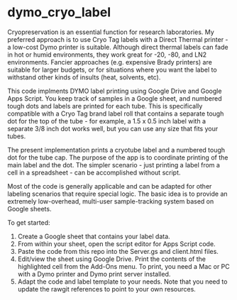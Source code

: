 # dymo_cryo_label

Cryopreservation is an essential function for research laboratories. My preferred approach is to use Cryo Tag labels with a Direct Thermal printer - a low-cost Dymo printer is suitable. Although direct thermal labels can fade in hot or humid environments, they work great for -20, -80, and LN2 environments. Fancier approaches (e.g. expensive Brady printers) are suitable for larger budgets, or for situations where you want the label to withstand other kinds of insults (heat, solvents, etc).

This code implments DYMO label printing using Google Drive and Google Apps Script. You keep track of samples in a Google sheet, and numbered tough dots and labels are printed for each tube. This is specifically compatible with a Cryo Tag brand label roll that contains a separate tough dot for the top of the tube - for example, a 1.5 x 0.5 inch label with a separate 3/8 inch dot works well, but you can use any size that fits your tubes.

The present implementation prints a cryotube label and a numbered tough dot for the tube cap. The purpose of the app is to coordinate printing of the main label and the dot. The simpler scenario - just printing a label from a cell in a spreadsheet - can be accomplished without script.

Most of the code is generally applicable and can be adapted for other labeling scenarios that require special logic. The basic idea is to provide an extremely low-overhead, multi-user sample-tracking system based on Google sheets.

To get started:

1. Create a Google sheet that contains your label data.
2. From within your sheet, open the script editor for Apps Script code. 
3. Paste the code from this repo into the Server.gs and client.html files.
4. Edit/view the sheet using Google Drive. Print the contents of the highlighted cell from the Add-Ons menu. To print, you need a Mac or PC with a Dymo printer and Dymo print server installed.
5. Adapt the code and label template to your needs. Note that you need to update the rawgit references to point to your own resources.
